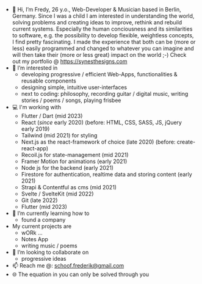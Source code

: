 - 👋 Hi, I’m Fredy, 26 y.o., Web-Developer & Musician based in Berlin, Germany.
  Since I was a child I am interested in understanding the world, solving problems and creating ideas to improve, rethink
  and rebuild current systems. Especially the human conciousness and its similarities to software, e.g. the
  possibility to develop flexible, weightless concepts, I find pretty fascinating.
  I made the experience that both can be (more or less) easily programmed and changed to whatever you can imagine 
  and will then take their (more or less great) impact on the world ;-)
Check out my portfolio @ https://synesthesigns.com
- 👀 I’m interested in
  - developing progressive / efficient Web-Apps, functionalities & reusable components
  - designing simple, intuitive user-interfaces
  - next to coding: philosophy, recording guitar / digital music, writing stories / poems / songs, playing frisbee
- 💻 I'm working with
  - Flutter / Dart (mid 2023)
  - React (*since* early 2020) (before: HTML, CSS, SASS, JS, jQuery early 2019)
  - Tailwind (mid 2021) for styling
  - Next.js as the react-framework of choice (late 2020) (before: create-react-app)
  - Recoil.js for state-management (mid 2021)
  - Framer Motion for animations (early 2021)
  - Node js for the backend (early 2021)
  - Firestore for authentication, realtime data and storing content (early 2021)
  - Strapi & Contentful as cms (mid 2021)
  - Svelte / SvelteKit (mid 2022)
  - Git (late 2022)
  - Flutter (mid 2023)
- 🌱 I’m currently learning how to
  - found a company
- My current projects are 
  - wORk ...
  - Notes App
  - writing music / poems
- 💞️ I’m looking to collaborate on 
  - progressive ideas
- 📫 Reach me @: schoof.frederik@gmail.com
- 🌐 The equation in you can only be solved through you

<!---
fvjupiter/fvjupiter is a ✨ special ✨ repository because its `README.md` (this file) appears on your GitHub profile.
You can click the Preview link to take a look at your changes.
--->
